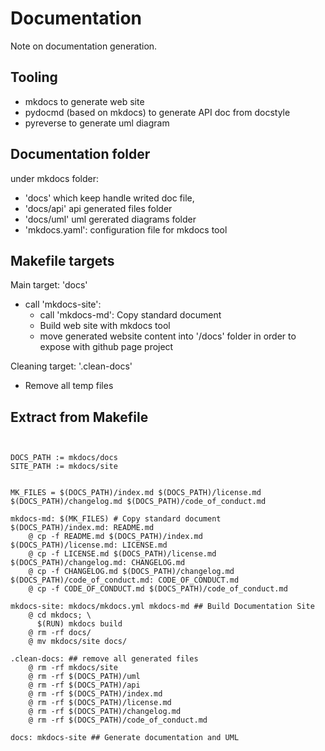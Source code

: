 # Documentation 

Note on documentation generation.

## Tooling

- mkdocs to generate web site
- pydocmd (based on mkdocs) to generate API doc from docstyle
- pyreverse to generate uml diagram

## Documentation folder

under mkdocs folder:

- 'docs' which keep handle writed doc file,
- 'docs/api' api generated files folder
- 'docs/uml' uml gererated diagrams folder
-  'mkdocs.yaml': configuration file for mkdocs tool

## Makefile targets


Main target: 'docs'

- call 'mkdocs-site':
    - call 'mkdocs-md': Copy standard document
    - Build web site with mkdocs tool
    - move generated website content into '/docs' folder in order to expose with github page project

Cleaning target: '.clean-docs'
- Remove all temp files
    

## Extract from Makefile

```


DOCS_PATH := mkdocs/docs
SITE_PATH := mkdocs/site


MK_FILES = $(DOCS_PATH)/index.md $(DOCS_PATH)/license.md $(DOCS_PATH)/changelog.md $(DOCS_PATH)/code_of_conduct.md

mkdocs-md: $(MK_FILES) # Copy standard document
$(DOCS_PATH)/index.md: README.md
	@ cp -f README.md $(DOCS_PATH)/index.md
$(DOCS_PATH)/license.md: LICENSE.md
	@ cp -f LICENSE.md $(DOCS_PATH)/license.md
$(DOCS_PATH)/changelog.md: CHANGELOG.md
	@ cp -f CHANGELOG.md $(DOCS_PATH)/changelog.md
$(DOCS_PATH)/code_of_conduct.md: CODE_OF_CONDUCT.md
	@ cp -f CODE_OF_CONDUCT.md $(DOCS_PATH)/code_of_conduct.md

mkdocs-site: mkdocs/mkdocs.yml mkdocs-md ## Build Documentation Site
	@ cd mkdocs; \
	  $(RUN) mkdocs build
	@ rm -rf docs/
	@ mv mkdocs/site docs/	

.clean-docs: ## remove all generated files
	@ rm -rf mkdocs/site
	@ rm -rf $(DOCS_PATH)/uml
	@ rm -rf $(DOCS_PATH)/api
	@ rm -rf $(DOCS_PATH)/index.md
	@ rm -rf $(DOCS_PATH)/license.md
	@ rm -rf $(DOCS_PATH)/changelog.md
	@ rm -rf $(DOCS_PATH)/code_of_conduct.md

docs: mkdocs-site ## Generate documentation and UML
```
